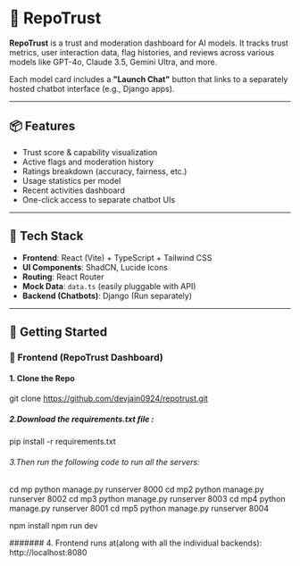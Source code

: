 # 🧠 RepoTrust

**RepoTrust** is a trust and moderation dashboard for AI models. It tracks trust metrics, user interaction data, flag histories, and reviews across various models like GPT-4o, Claude 3.5, Gemini Ultra, and more.

Each model card includes a **"Launch Chat"** button that links to a separately hosted chatbot interface (e.g., Django apps).

---

## 📦 Features

- Trust score & capability visualization
- Active flags and moderation history
- Ratings breakdown (accuracy, fairness, etc.)
- Usage statistics per model
- Recent activities dashboard
- One-click access to separate chatbot UIs

---

## 🧪 Tech Stack

- **Frontend**: React (Vite) + TypeScript + Tailwind CSS
- **UI Components**: ShadCN, Lucide Icons
- **Routing**: React Router
- **Mock Data**: `data.ts` (easily pluggable with API)
- **Backend (Chatbots)**: Django (Run separately)

---

## 🚀 Getting Started

### 🧁 Frontend (RepoTrust Dashboard)

#### 1. Clone the Repo

git clone https://github.com/devjain0924/repotrust.git

##### 2.Download the requirements.txt file :

pip install -r requirements.txt

###### 3.Then run the following code to run all the servers:

cd mp
python manage.py runserver 8000
cd mp2
python manage.py runserver 8002
cd mp3
python manage.py runserver 8003
cd mp4
python manage.py runserver 8001
cd mp5
python manage.py runserver 8004

npm install
npm run dev

####### 4.
Frontend runs at(along with all the individual backends):
http://localhost:8080


